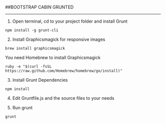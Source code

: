 ##BOOTSTRAP CABIN GRUNTED
*****

1. Open terminal, cd to your project folder and install Grunt

`npm install -g grunt-cli`

2. Install Graphicsmagick for responsive images

`brew install graphicsmagick`

You need Homebrew to install Graphicsmagick

`ruby -e "$(curl -fsSL https://raw.github.com/Homebrew/homebrew/go/install)"`

3. Install Grunt Dependencies

`npm install`

4. Edit Gruntfile.js and the source files to your needs

5. Run grunt

`grunt`